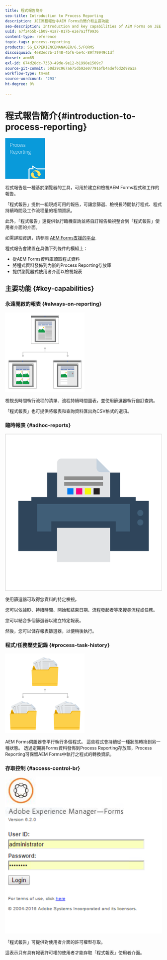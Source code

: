 ```yaml
---
title: 程式報告簡介
seo-title: Introduction to Process Reporting
description: JEE流程報告中AEM Forms的簡介和主要功能
seo-description: Introduction and key capabilities of AEM Forms on JEE Process Reporting
uuid: a7f2455b-1b09-41a7-817b-e2e7a1ff9936
content-type: reference
topic-tags: process-reporting
products: SG_EXPERIENCEMANAGER/6.5/FORMS
discoiquuid: 4e83ed7b-3f48-4bf6-be4c-89f79949c1df
docset: aem65
exl-id: 674d28dc-7353-49de-9e12-b1998e1509c7
source-git-commit: 50d29c967a675db92e077916fb4adef6d2d98a1a
workflow-type: tm+mt
source-wordcount: '293'
ht-degree: 0%

---
```


# 程式報告簡介{#introduction-to-process-reporting}

![process-report](assets/process-reporting.png)

程式報告是一種基於瀏覽器的工具，可用於建立和檢視AEM Forms程式和工作的報告。

「程式報告」提供一組現成可用的報告，可讓您篩選、檢視長時間執行程式、程式持續時間及工作流程量的相關資訊。

此外，「程式報告」還提供執行臨機查詢並將自訂報告檢視整合到「程式報告」使用者介面的介面。

如需詳細資訊，請參閱 [AEM Forms支援的平台](/help/forms/using/aem-forms-jee-supported-platforms.md).

程式報告會建置在具備下列條件的模組上：

* 從AEM Forms資料庫讀取程式資料
* 將程式資料發佈到內嵌的Process Reporting存放庫
* 提供瀏覽器式使用者介面以檢視報表

## 主要功能 {#key-capabilities}

### 永遠開啟的報表 {#always-on-reporting}

![網站管理](assets/site-management.png)

檢視長時間執行流程的清單、流程持續時間圖表，並使用篩選器執行自訂查詢。

「程式報表」也可提供將報表和查詢資料匯出為CSV格式的選項。

### 臨時報表 {#adhoc-reports}

![print-&amp;-color](assets/print-&-colour.png)

使用篩選器可取得您資料的特定檢視。

您可以依據ID、持續時間、開始和結束日期、流程發起者等來搜尋流程或任務。

您可以結合多個篩選器以建立特定報表。

然後，您可以儲存報表篩選器，以便稍後執行。

### 程式/任務歷史記錄 {#process-task-history}

![檔案管理](assets/file-management.png)

AEM Forms伺服器會平行執行多個程式。 這些程式會持續從一種狀態轉換到另一種狀態。 透過定期將Forms資料發佈到Process Reporting存放庫，Process Reporting可保留AEM Forms中執行之程式的轉換資訊。

### 存取控制 {#access-control-br}

![未命名](assets/untitled.png)

「程式報告」可提供對使用者介面的許可權型存取。

這表示只有具有報表許可權的使用者才能存取「程式報表」使用者介面。
